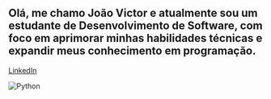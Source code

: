 ## Olá, me chamo João Victor e atualmente sou um estudante de Desenvolvimento de Software, com foco em aprimorar minhas habilidades técnicas e expandir meus conhecimento em programação.

[LinkedIn](https://www.linkedin.com/in/jo%C3%A3o-victor-queiroz-0901542a9/)

![Python](https://img.shields.io/badge/python-3670A0?style=for-the-badge&logo=python&logoColor=ffdd54)
